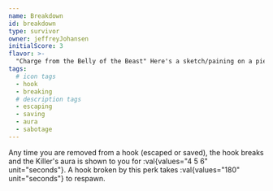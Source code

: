 ```yaml
---
name: Breakdown
id: breakdown
type: survivor
owner: jeffreyJohansen
initialScore: 3
flavor: >-
  "Charge from the Belly of the Beast" Here's a sketch/paining on a piece of wood I saw by the side of the road. I felt like it got a story to tell. And it didn't waste its second chance. -Jeff, ink and oil wash on slice of wood, 12x16
tags:
  # icon tags
  - hook
  - breaking
  # description tags
  - escaping
  - saving
  - aura
  - sabotage
---
```


Any time you are removed from a hook (escaped or saved), the hook breaks and the Killer's aura is shown to you for :val{values="4 5 6" unit="seconds"}. A hook broken by this perk takes :val{values="180" unit="seconds"} to respawn.
